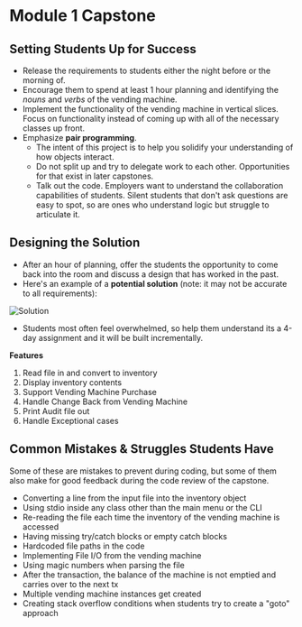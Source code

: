 <link rel="stylesheet" type="text/css" media="all" href="./styles/style.css" />

# Module 1 Capstone

## Setting Students Up for Success

- Release the requirements to students either the night before or the morning of.
- Encourage them to spend at least 1 hour planning and identifying the *nouns* and *verbs* of the vending machine.
- Implement the functionality of the vending machine in vertical slices. Focus on functionality instead of coming up with all of the necessary classes up front.
- Emphasize **pair programming**. 
    - The intent of this project is to help you solidify your understanding of how objects interact.
    - Do not split up and try to delegate work to each other. Opportunities for that exist in later capstones.
    - Talk out the code. Employers want to understand the collaboration capabilities of students. Silent students that don't ask questions are easy to spot, so are ones who understand logic but struggle to articulate it.

## Designing the Solution

- After an hour of planning, offer the students the opportunity to come back into the room and discuss a design that has worked in the past.
- Here's an example of a **potential solution** (note: it may not be accurate to all requirements):

![Solution](../resources/big-picture.png)

- Students most often feel overwhelmed, so help them understand its a 4-day assignment and it will be built incrementally.

**Features**

1. Read file in and convert to inventory
2. Display inventory contents
3. Support Vending Machine Purchase
4. Handle Change Back from Vending Machine
5. Print Audit file out
6. Handle Exceptional cases


## Common Mistakes & Struggles Students Have

Some of these are mistakes to prevent during coding, but some of them also make for good feedback during the code review of the capstone.

- Converting a line from the input file into the inventory object
- Using stdio inside any class other than the main menu or the CLI
- Re-reading the file each time the inventory of the vending machine is accessed
- Having missing try/catch blocks or empty catch blocks
- Hardcoded file paths in the code
- Implementing File I/O from the vending machine
- Using magic numbers when parsing the file
- After the transaction, the balance of the machine is not emptied and carries over to the next tx
- Multiple vending machine instances get created
- Creating stack overflow conditions when students try to create a "goto" approach